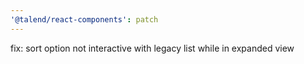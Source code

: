 ```yaml
---
'@talend/react-components': patch
---
```


fix: sort option not interactive with legacy list while in expanded view
